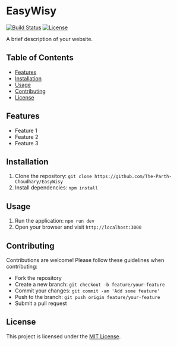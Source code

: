 # EasyWisy

[![Build Status](https://img.shields.io/travis/username/repo.svg)](https://travis-ci.org/username/repo)
[![License](https://img.shields.io/badge/license-MIT-blue.svg)](https://opensource.org/licenses/MIT)

A brief description of your website.

## Table of Contents

- [Features](#features)
- [Installation](#installation)
- [Usage](#usage)
- [Contributing](#contributing)
- [License](#license)

## Features

- Feature 1
- Feature 2
- Feature 3

## Installation

1. Clone the repository: `git clone https://github.com/The-Parth-Choudhary/EasyWisy`
2. Install dependencies: `npm install`

## Usage

1. Run the application: `npm run dev`
2. Open your browser and visit `http://localhost:3000`

## Contributing

Contributions are welcome! Please follow these guidelines when contributing:

- Fork the repository
- Create a new branch: `git checkout -b feature/your-feature`
- Commit your changes: `git commit -am 'Add some feature'`
- Push to the branch: `git push origin feature/your-feature`
- Submit a pull request

## License

This project is licensed under the [MIT License](https://opensource.org/licenses/MIT).
